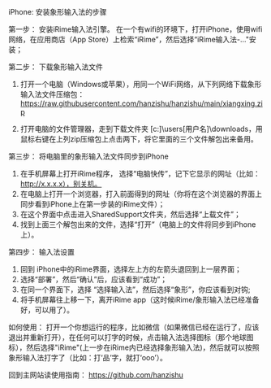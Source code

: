 iPhone: 安装象形输入法的步骤 

第一步： 安装iRime输入法引擎。
在一个有wifi的环境下，打开iPhone，使用wifi网络，在应用商店（App Store）上检索“iRime”，然后选择“iRime输入法-..."安装；

第二步： 下载象形输入法文件
1. 打开一个电脑（Windows或苹果），用同一个WiFi网络，从下列网络下载象形输入法文件压缩包：
https://raw.githubusercontent.com/hanzishu/hanzishu/main/xiangxing.zip

2. 打开电脑的文件管理器，走到下载文件夹 [c:]\users\[用户名]\downloads，用鼠标右键在上列zip压缩包上点击两下，将它里面的三个文件解包出来备用。 

第三步： 将电脑里的象形输入法文件同步到iPhone
1. 在手机屏幕上打开iRime程序， 选择“电脑快传”，记下它显示的网址（比如： http://x.x.x.x），别关机。
2. 在电脑上打开一个浏览器，打入前面得到的网址（你将在这个浏览器的界面上同步看到iPhone上在第一步装的iRime文件）； 
3. 在这个界面中点击进入SharedSupport文件夹，然后选择“上载文件”； 
4. 找到上面三个解包出来的文件，选择“打开”（电脑上的文件将同步到iPhone上）。 

第四步： 输入法设置
1. 回到 iPhone中的iRime界面，选择左上方的左箭头退回到上一层界面； 
2. 选择“部署”，然后“确认”后，应该看到“成功”； 
3. 在同一个界面下，选择 “选择输入法”，然后选择“象形”，你应该看到对钩; 
4. 将手机屏幕往上移一下，离开iRime app（这时候iRime/象形输入法已经准备好，可以用了）。

如何使用： 打开一个你想运行的程序，比如微信（如果微信已经在运行了，应该退出并重新打开），在任何可以打字的时候，点击输入法选择图标（那个地球图标），然后选择"iRime"(上一步在iRime内已经选择象形输入法)，然后就可以按照象形输入法打字了（比如：打‘品’字，就打‘ooo’）。

回到主网站读使用指南： https://github.com/hanzishu